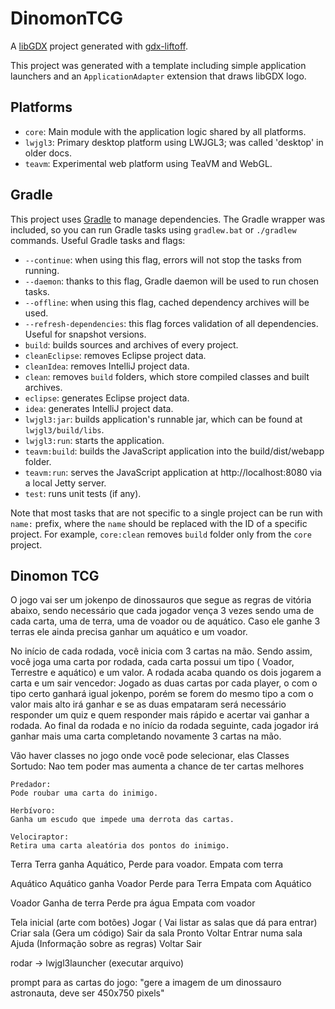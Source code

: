 # DinomonTCG

A [libGDX](https://libgdx.com/) project generated with [gdx-liftoff](https://github.com/libgdx/gdx-liftoff).

This project was generated with a template including simple application launchers and an `ApplicationAdapter` extension that draws libGDX logo.

## Platforms

- `core`: Main module with the application logic shared by all platforms.
- `lwjgl3`: Primary desktop platform using LWJGL3; was called 'desktop' in older docs.
- `teavm`: Experimental web platform using TeaVM and WebGL.

## Gradle

This project uses [Gradle](https://gradle.org/) to manage dependencies.
The Gradle wrapper was included, so you can run Gradle tasks using `gradlew.bat` or `./gradlew` commands.
Useful Gradle tasks and flags:

- `--continue`: when using this flag, errors will not stop the tasks from running.
- `--daemon`: thanks to this flag, Gradle daemon will be used to run chosen tasks.
- `--offline`: when using this flag, cached dependency archives will be used.
- `--refresh-dependencies`: this flag forces validation of all dependencies. Useful for snapshot versions.
- `build`: builds sources and archives of every project.
- `cleanEclipse`: removes Eclipse project data.
- `cleanIdea`: removes IntelliJ project data.
- `clean`: removes `build` folders, which store compiled classes and built archives.
- `eclipse`: generates Eclipse project data.
- `idea`: generates IntelliJ project data.
- `lwjgl3:jar`: builds application's runnable jar, which can be found at `lwjgl3/build/libs`.
- `lwjgl3:run`: starts the application.
- `teavm:build`: builds the JavaScript application into the build/dist/webapp folder.
- `teavm:run`: serves the JavaScript application at http://localhost:8080 via a local Jetty server.
- `test`: runs unit tests (if any).

Note that most tasks that are not specific to a single project can be run with `name:` prefix, where the `name` should be replaced with the ID of a specific project.
For example, `core:clean` removes `build` folder only from the `core` project.

## Dinomon TCG

O jogo vai ser um jokenpo de dinossauros que segue as regras de vitória abaixo, sendo necessário que cada jogador vença 3 vezes sendo uma de cada carta, uma de terra, uma de voador ou de aquático. Caso ele ganhe 3 terras ele ainda precisa ganhar um aquático e um voador.

No início de cada rodada, você inicia com 3 cartas na mão. Sendo assim, você joga uma carta por rodada, cada carta possui um tipo ( Voador, Terrestre e aquático) e um valor. A rodada acaba quando os dois jogarem a carta e um sair vencedor: Jogado as duas cartas por cada player, o com o tipo certo ganhará igual jokenpo, porém se forem do mesmo tipo a com o valor mais alto irá ganhar e se as duas empataram será necessário responder um quiz e quem responder mais rápido e acertar vai ganhar a rodada.
Ao final da rodada e no início da rodada seguinte, cada jogador irá ganhar mais uma carta completando novamente 3 cartas na mão.

Vão haver classes no jogo onde você pode selecionar, elas
    Classes
    Sortudo:
    Nao tem poder mas aumenta a chance de ter cartas melhores
    
    Predador:
    Pode roubar uma carta do inimigo.
    
    Herbívoro:
    Ganha um escudo que impede uma derrota das cartas.
    
    Velociraptor:
    Retira uma carta aleatória dos pontos do inimigo.

Terra
Terra ganha Aquático,
Perde para voador.
Empata com terra


Aquático
Aquático ganha Voador
Perde para Terra
Empata com
Aquático

Voador
Ganha de terra
Perde pra água
Empata com voador

Tela inicial (arte com botões)
Jogar ( Vai listar as salas que dá para entrar)
Criar sala (Gera um código)
Sair da sala
Pronto
Voltar
Entrar numa sala
Ajuda (Informação sobre as regras)
Voltar
Sair

rodar -> lwjgl3launcher (executar arquivo)

prompt para as cartas do jogo: "gere a imagem de um dinossauro astronauta, deve ser 450x750 pixels"
